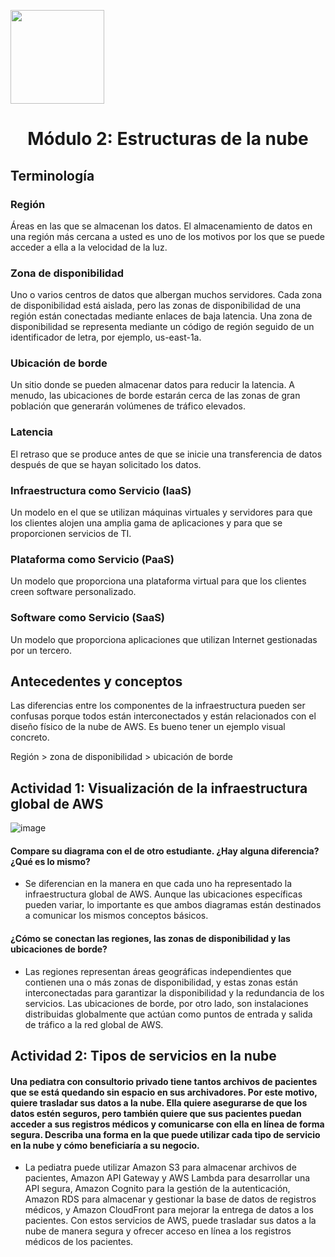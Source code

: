 <p align="left">
  <img src="https://semanadelcannabis.cayetano.edu.pe/assets/img/logo-upch.png" width="150">
  <h1 align="center">Módulo 2: Estructuras de la nube</h1>
</p>

## Terminología
### Región
Áreas en las que se almacenan los datos. El almacenamiento de datos en una región más cercana a usted es uno de los motivos por los que se puede acceder a ella a la velocidad de la luz.
### Zona de disponibilidad
Uno o varios centros de datos que albergan muchos servidores. Cada zona de disponibilidad está aislada, pero las zonas de disponibilidad de una región están conectadas mediante enlaces de baja latencia. Una zona de disponibilidad se representa mediante un código de región seguido de un identificador de letra, por ejemplo, us-east-1a.
### Ubicación de borde
Un sitio donde se pueden almacenar datos para reducir la latencia. A menudo, las ubicaciones de borde estarán cerca de las zonas de gran población que generarán volúmenes de tráfico elevados.
### Latencia
El retraso que se produce antes de que se inicie una transferencia de datos después de que se hayan solicitado los datos.
### Infraestructura como Servicio (IaaS)
Un modelo en el que se utilizan máquinas virtuales y servidores para que los clientes alojen una amplia gama de aplicaciones y para que se proporcionen servicios de TI.
### Plataforma como Servicio (PaaS)
Un modelo que proporciona una plataforma virtual para que los clientes creen software personalizado.
### Software como Servicio (SaaS)
Un modelo que proporciona aplicaciones que utilizan Internet gestionadas por un tercero.

## Antecedentes y conceptos
Las diferencias entre los componentes de la infraestructura pueden ser confusas porque todos están interconectados y están relacionados con el diseño físico de la nube de AWS. Es bueno tener un ejemplo visual concreto.<br>

Región > zona de disponibilidad > ubicación de borde

## Actividad 1: Visualización de la infraestructura global de AWS
![image](https://github.com/EdwinJaraOFC/CDRPersonal/assets/150296803/87389e5e-6027-4958-b95e-6e0d219f5bde)
#### Compare su diagrama con el de otro estudiante. ¿Hay alguna diferencia? ¿Qué es lo mismo?
- Se diferencian en la manera en que cada uno ha representado la infraestructura global de AWS. Aunque las ubicaciones específicas pueden variar, lo importante es que ambos diagramas están destinados a comunicar los mismos conceptos básicos.
#### ¿Cómo se conectan las regiones, las zonas de disponibilidad y las ubicaciones de borde?
- Las regiones representan áreas geográficas independientes que contienen una o más zonas de disponibilidad, y estas zonas están interconectadas para garantizar la disponibilidad y la redundancia de los servicios. Las ubicaciones de borde, por otro lado, son instalaciones distribuidas globalmente que actúan como puntos de entrada y salida de tráfico a la red global de AWS.
## Actividad 2: Tipos de servicios en la nube
#### Una pediatra con consultorio privado tiene tantos archivos de pacientes que se está quedando sin espacio en sus archivadores. Por este motivo, quiere trasladar sus datos a la nube. Ella quiere asegurarse de que los datos estén seguros, pero también quiere que sus pacientes puedan acceder a sus registros médicos y comunicarse con ella en línea de forma segura. Describa una forma en la que puede utilizar cada tipo de servicio en la nube y cómo beneficiaría a su negocio.
- La pediatra puede utilizar Amazon S3 para almacenar archivos de pacientes, Amazon API Gateway y AWS Lambda para desarrollar una API segura, Amazon Cognito para la gestión de la autenticación, Amazon RDS para almacenar y gestionar la base de datos de registros médicos, y Amazon CloudFront para mejorar la entrega de datos a los pacientes. Con estos servicios de AWS, puede trasladar sus datos a la nube de manera segura y ofrecer acceso en línea a los registros médicos de los pacientes.
